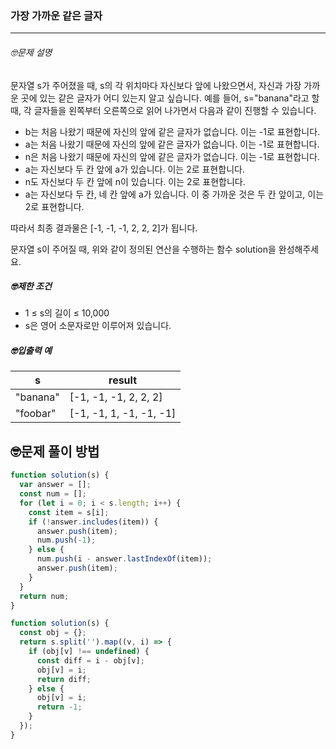 ### 가장 가까운 같은 글자

---

###### 🤓문제 설명

문자열 s가 주어졌을 때, s의 각 위치마다 자신보다 앞에 나왔으면서, 자신과 가장 가까운 곳에 있는 같은 글자가 어디 있는지 알고 싶습니다.
예를 들어, s="banana"라고 할 때, 각 글자들을 왼쪽부터 오른쪽으로 읽어 나가면서 다음과 같이 진행할 수 있습니다.

- b는 처음 나왔기 때문에 자신의 앞에 같은 글자가 없습니다. 이는 -1로 표현합니다.
- a는 처음 나왔기 때문에 자신의 앞에 같은 글자가 없습니다. 이는 -1로 표현합니다.
- n은 처음 나왔기 때문에 자신의 앞에 같은 글자가 없습니다. 이는 -1로 표현합니다.
- a는 자신보다 두 칸 앞에 a가 있습니다. 이는 2로 표현합니다.
- n도 자신보다 두 칸 앞에 n이 있습니다. 이는 2로 표현합니다.
- a는 자신보다 두 칸, 네 칸 앞에 a가 있습니다. 이 중 가까운 것은 두 칸 앞이고, 이는 2로 표현합니다.

따라서 최종 결과물은 [-1, -1, -1, 2, 2, 2]가 됩니다.

문자열 s이 주어질 때, 위와 같이 정의된 연산을 수행하는 함수 solution을 완성해주세요.

##### 🤓제한 조건

- 1 ≤ s의 길이 ≤ 10,000
- s은 영어 소문자로만 이루어져 있습니다.

##### 🤓입출력 예

| s        | result                  |
| -------- | ----------------------- |
| "banana" | [-1, -1, -1, 2, 2, 2]   |
| "foobar" | [-1, -1, 1, -1, -1, -1] |

## 🤓문제 풀이 방법

```javascript
function solution(s) {
  var answer = [];
  const num = [];
  for (let i = 0; i < s.length; i++) {
    const item = s[i];
    if (!answer.includes(item)) {
      answer.push(item);
      num.push(-1);
    } else {
      num.push(i - answer.lastIndexOf(item));
      answer.push(item);
    }
  }
  return num;
}
```

```javascript
function solution(s) {
  const obj = {};
  return s.split('').map((v, i) => {
    if (obj[v] !== undefined) {
      const diff = i - obj[v];
      obj[v] = i;
      return diff;
    } else {
      obj[v] = i;
      return -1;
    }
  });
}
```
